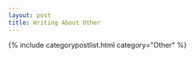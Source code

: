 ```yaml
---
layout: post
title: Writing About Other
---
```


{% include categorypostlist.html category="Other" %}
